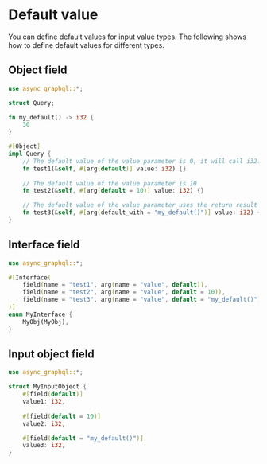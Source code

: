 # Default value

You can define default values for input value types.
The following shows how to define default values for different types.

## Object field

```rust
use async_graphql::*;

struct Query;

fn my_default() -> i32 {
    30
}

#[Object]
impl Query {
    // The default value of the value parameter is 0, it will call i32::default()
    fn test1(&self, #[arg(default)] value: i32) {}
    
    // The default value of the value parameter is 10
    fn test2(&self, #[arg(default = 10)] value: i32) {}

    // The default value of the value parameter uses the return result of the my_default function, the value is 30.
    fn test3(&self, #[arg(default_with = "my_default()")] value: i32) {}
}
```

## Interface field

```rust
use async_graphql::*;

#[Interface(
    field(name = "test1", arg(name = "value", default)),
    field(name = "test2", arg(name = "value", default = 10)),
    field(name = "test3", arg(name = "value", default = "my_default()")),
)]
enum MyInterface {
    MyObj(MyObj),
}
```

## Input object field

```rust
use async_graphql::*;

struct MyInputObject {
    #[field(default)]
    value1: i32,
    
    #[field(default = 10)]
    value2: i32,

    #[field(default = "my_default()")]
    value3: i32,
}
```